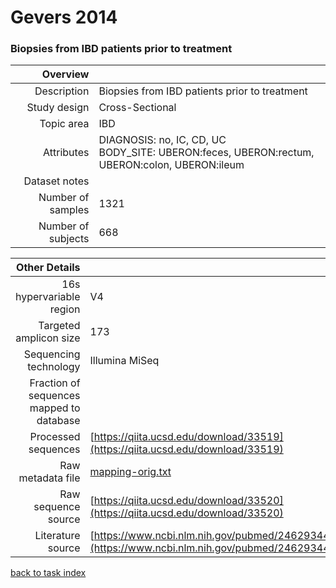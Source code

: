 # Gevers 2014
### Biopsies from IBD patients prior to treatment

| Overview | |
| -------------: |-------------|
| Description      | Biopsies from IBD patients prior to treatment |
| Study design | Cross-Sectional |
| Topic area | IBD|
| Attributes | DIAGNOSIS: no, IC, CD, UC<br/> BODY_SITE: UBERON:feces, UBERON:rectum, UBERON:colon, UBERON:ileum<br/>|
| Dataset notes | |
| Number of samples | 1321|
| Number of subjects | 668|


| Other Details |  |
| -------------: |-------------|
| 16s hypervariable region | V4 |
| Targeted amplicon size | 173 |
| Sequencing technology | Illumina MiSeq |
| Fraction of sequences mapped to database |  |
| Processed sequences | [https://qiita.ucsd.edu/download/33519](https://qiita.ucsd.edu/download/33519) |
| Raw metadata file | [mapping-orig.txt](../../blob/master/datasets/gevers/mapping-orig.txt) |
| Raw sequence source | [https://qiita.ucsd.edu/download/33520](https://qiita.ucsd.edu/download/33520) |
| Literature source | [https://www.ncbi.nlm.nih.gov/pubmed/24629344](https://www.ncbi.nlm.nih.gov/pubmed/24629344) |

[back to task index](../README.md)